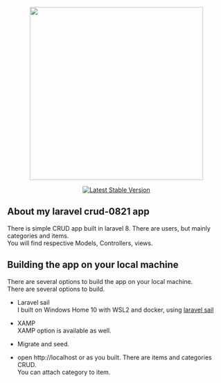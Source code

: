<p align="center"><a href="https://laravel.com" target="_blank"><img src="https://raw.githubusercontent.com/laravel/art/master/logo-lockup/5%20SVG/2%20CMYK/1%20Full%20Color/laravel-logolockup-cmyk-red.svg" width="400"></a></p>

<p align="center">
<a href="https://packagist.org/packages/laravel/framework"><img src="https://img.shields.io/packagist/v/laravel/framework" alt="Latest Stable Version"></a>
</p>

## About my laravel crud-0821 app 

There is simple CRUD app built in laravel 8. There are users, but mainly categories and items. <br/>
You will find respective Models, Controllers, views.  <br/>

## Building the app on your local machine
There are several options to build the app on your local machine. <br/>
There are several options to build.
- Laravel sail <br/>
  I built on Windows Home 10 with WSL2 and docker, using  [laravel sail](https://laravel.com/docs/8.x/sail ) <br/>
- XAMP <br/>
  XAMP option is available as well. <br/>

- Migrate and seed.
- open http://localhost or as you built.
    There are items and categories CRUD. <br/>
    You can attach category to item. <br/>
